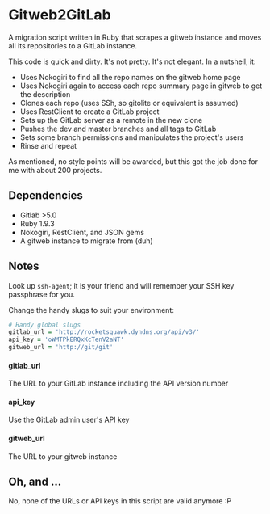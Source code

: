 # Gitweb2GitLab

A migration script written in Ruby that scrapes a gitweb instance and moves all its repositories to a GitLab instance.

This code is quick and dirty. It's not pretty. It's not elegant. In a nutshell, it:

* Uses Nokogiri to find all the repo names on the gitweb home page
* Uses Nokogiri again to access each repo summary page in gitweb to get the description
* Clones each repo (uses SSh, so gitolite or equivalent is assumed)
* Uses RestClient to create a GitLab project
* Sets up the GitLab server as a remote in the new clone
* Pushes the dev and master branches and all tags to GitLab
* Sets some branch permissions and manipulates the project's users
* Rinse and repeat

As mentioned, no style points will be awarded, but this got the job done for me with about 200 projects.

## Dependencies

* Gitlab >5.0
* Ruby 1.9.3
* Nokogiri, RestClient, and JSON gems
* A gitweb instance to migrate from (duh)

## Notes

Look up `ssh-agent`; it is your friend and will remember your SSH key passphrase for you.

Change the handy slugs to suit your environment:
```ruby
# Handy global slugs
gitlab_url = 'http://rocketsquawk.dyndns.org/api/v3/'
api_key = 'oWMTPkERQxKcTenV2aNT'
gitweb_url = 'http://git/git'
```
#### gitlab_url

The URL to your GitLab instance including the API version number

#### api_key

Use the GitLab admin user's API key

#### gitweb_url

The URL to your gitweb instance

## Oh, and ...

No, none of the URLs or API keys in this script are valid anymore :P
